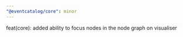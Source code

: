 ```yaml
---
"@eventcatalog/core": minor
---
```


feat(core): added ability to focus nodes in the node graph on visualiser
